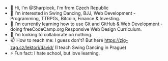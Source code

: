- 👋 Hi, I’m @Sharpicek, I'm from Czech Republic
- 👀 I’m interested in Swing Dancing, BJJ, Web Development - Programming, TTRPGs, Bitcoin, Finance & Investing.
- 🌱 I’m currently learning how to use Git and GitHub & Web Development - doing freeCodeCamp.org Responsive Web Design Curriculum.
- 💞️ I’m looking to collaborate on nothing.
- 📫 How to reach me: I guess don't? But here https://zig-zag.cz/lektori/david/ (I teach Swing Dancing in Prague)
- ⚡ Fun fact: I hate school, but love learning.

<!---
Sharpicek/Sharpicek is a ✨ special ✨ repository because its `README.md` (this file) appears on your GitHub profile.
You can click the Preview link to take a look at your changes.
--->
